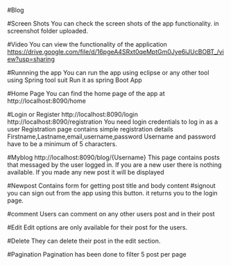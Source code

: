 #Blog

#Screen Shots
You can check  the screen shots of the app functionality. in screenshot folder uploaded.

#Video
You can view the functionality of the application 
https://drive.google.com/file/d/16pgeA4SRxt0qeMptGm0Jye6iJUcBOBT_/view?usp=sharing

#Runnning  the  app
You can run the app using eclipse or any other tool using Spring tool suit
Run it as spring Boot App

#Home Page
You can find the home page of the app at http://localhost:8090/home

#Login or Register
http://localhost:8090/login
http://localhost:8090/registration
You need login credentials to log in as a user
Registration page contains simple registration details
Firstname,Lastname,email,username,password
Username and password have to be a minimum of 5 characters.

#Myblog
http://localhost:8090/blog/{Username}
This page contains posts that messaged by the user logged in.
If you are a new user there is nothing available. 
If you made any new post it will be displayed

#Newpost
Contains form for getting post title and body content
#signout
you can sign out from the app using this button. it returns you to the login page.

#comment
Users can comment on any other users post and in their post

#Edit
Edit options are only available for their post for the users.

#Delete
They can delete their post in the edit section.

#Pagination
Pagination has been done to filter 5 post per page

